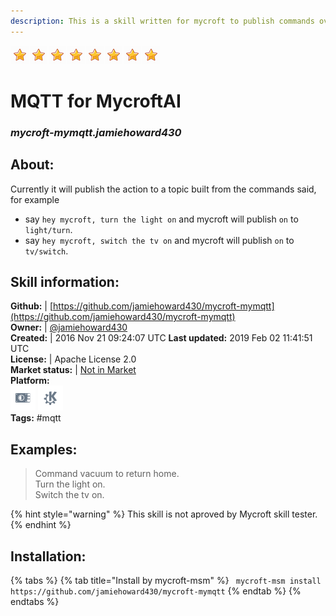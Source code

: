 ```yaml
---    
description: This is a skill written for mycroft to publish commands over an mqtt broker for home automation or any other purpose  
---    
```

![](../.gitbook/assets/star.png)![](../.gitbook/assets/star.png)![](../.gitbook/assets/star.png)![](../.gitbook/assets/star.png)![](../.gitbook/assets/star.png)![](../.gitbook/assets/star.png)![](../.gitbook/assets/star.png)![](../.gitbook/assets/star.png)  
# MQTT for MycroftAI  
### _mycroft-mymqtt.jamiehoward430_  
## About:  
Currently it will publish the action to a topic built from the commands said, for example
- say `hey mycroft, turn the light on` and mycroft will publish `on` to `light/turn`.
- say `hey mycroft, switch the tv on` and mycroft will publish `on` to `tv/switch`.

## Skill information:  
**Github:** | [https://github.com/jamiehoward430/mycroft-mymqtt](https://github.com/jamiehoward430/mycroft-mymqtt)  
**Owner:** | [@jamiehoward430](https://github.com/jamiehoward430)  
**Created:** | 2016 Nov 21 09:24:07 UTC  **Last updated:** 2019 Feb 02 11:41:51 UTC  
**License:** | Apache License 2.0  
**Market status:** | [Not in Market](https://market.mycroft.ai/skill/)  
**Platform:**  
 ![](../.gitbook/assets/picroft-icon.png)  ![](../.gitbook/assets/kde.png)   
**Tags:** \#mqtt   
## Examples:  
> Command vacuum to return home.  
> Turn the light on.  
> Switch the tv on.  
  
{% hint style="warning" %}
This skill is not aproved by Mycroft skill tester.
{% endhint %}
    
## Installation:  
{% tabs %}
{% tab title="Install by mycroft-msm" %}
``` mycroft-msm install https://github.com/jamiehoward430/mycroft-mymqtt```
{% endtab %}
  {% endtabs %}
  